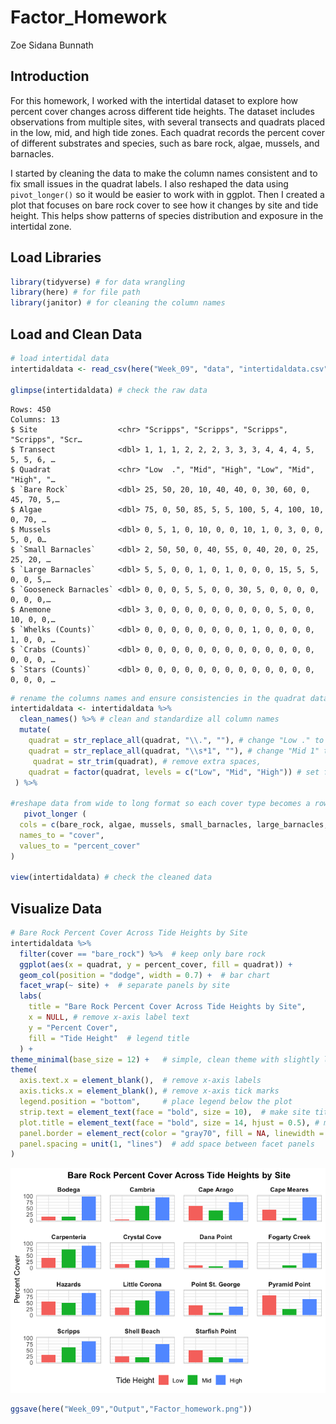 # Factor_Homework
Zoe Sidana Bunnath

## Introduction

For this homework, I worked with the intertidal dataset to explore how
percent cover changes across different tide heights. The dataset
includes observations from multiple sites, with several transects and
quadrats placed in the low, mid, and high tide zones. Each quadrat
records the percent cover of different substrates and species, such as
bare rock, algae, mussels, and barnacles.

I started by cleaning the data to make the column names consistent and
to fix small issues in the quadrat labels. I also reshaped the data
using `pivot_longer()` so it would be easier to work with in ggplot.
Then I created a plot that focuses on bare rock cover to see how it
changes by site and tide height. This helps show patterns of species
distribution and exposure in the intertidal zone.

## Load Libraries

``` r
library(tidyverse) # for data wrangling
library(here) # for file path
library(janitor) # for cleaning the column names
```

## Load and Clean Data

``` r
# load intertidal data 
intertidaldata <- read_csv(here("Week_09", "data", "intertidaldata.csv"))

glimpse(intertidaldata) # check the raw data 
```

    Rows: 450
    Columns: 13
    $ Site                  <chr> "Scripps", "Scripps", "Scripps", "Scripps", "Scr…
    $ Transect              <dbl> 1, 1, 1, 2, 2, 2, 3, 3, 3, 4, 4, 4, 5, 5, 5, 6, …
    $ Quadrat               <chr> "Low  .", "Mid", "High", "Low", "Mid", "High", "…
    $ `Bare Rock`           <dbl> 25, 50, 20, 10, 40, 40, 0, 30, 60, 0, 45, 70, 5,…
    $ Algae                 <dbl> 75, 0, 50, 85, 5, 5, 100, 5, 4, 100, 10, 0, 70, …
    $ Mussels               <dbl> 0, 5, 1, 0, 10, 0, 0, 10, 1, 0, 3, 0, 0, 5, 0, 0…
    $ `Small Barnacles`     <dbl> 2, 50, 50, 0, 40, 55, 0, 40, 20, 0, 25, 25, 20, …
    $ `Large Barnacles`     <dbl> 5, 5, 0, 0, 1, 0, 1, 0, 0, 0, 15, 5, 5, 0, 0, 5,…
    $ `Gooseneck Barnacles` <dbl> 0, 0, 0, 5, 5, 0, 0, 30, 5, 0, 0, 0, 0, 0, 0, 0,…
    $ Anemone               <dbl> 3, 0, 0, 0, 0, 0, 0, 0, 0, 0, 5, 0, 0, 10, 0, 0,…
    $ `Whelks (Counts)`     <dbl> 0, 0, 0, 0, 0, 0, 0, 0, 1, 0, 0, 0, 0, 1, 0, 0, …
    $ `Crabs (Counts)`      <dbl> 0, 0, 0, 0, 0, 0, 0, 0, 0, 0, 0, 0, 0, 0, 0, 0, …
    $ `Stars (Counts)`      <dbl> 0, 0, 0, 0, 0, 0, 0, 0, 0, 0, 0, 0, 0, 0, 0, 0, …

``` r
# rename the columns names and ensure consistencies in the quadrat data
intertidaldata <- intertidaldata %>%
  clean_names() %>% # clean and standardize all column names
  mutate(
    quadrat = str_replace_all(quadrat, "\\.", ""), # change "Low ." to "Low"
    quadrat = str_replace_all(quadrat, "\\s*1", ""), # change "Mid 1" to "Mid",
     quadrat = str_trim(quadrat), # remove extra spaces,
    quadrat = factor(quadrat, levels = c("Low", "Mid", "High")) # set factor order so tide heights appear from Low to High in plots
 ) %>%
  
#reshape data from wide to long format so each cover type becomes a row for easier plotting
   pivot_longer (
  cols = c(bare_rock, algae, mussels, small_barnacles, large_barnacles, gooseneck_barnacles, anemone),
  names_to = "cover",
  values_to = "percent_cover"
) 

view(intertidaldata) # check the cleaned data
```

## Visualize Data

``` r
# Bare Rock Percent Cover Across Tide Heights by Site
intertidaldata %>%
  filter(cover == "bare_rock") %>%  # keep only bare rock
  ggplot(aes(x = quadrat, y = percent_cover, fill = quadrat)) +
  geom_col(position = "dodge", width = 0.7) +  # bar chart
  facet_wrap(~ site) +  # separate panels by site
  labs(
    title = "Bare Rock Percent Cover Across Tide Heights by Site",
    x = NULL, # remove x-axis label text
    y = "Percent Cover",
    fill = "Tide Height"  # legend title
  ) +
theme_minimal(base_size = 12) +   # simple, clean theme with slightly larger text
theme(
  axis.text.x = element_blank(),  # remove x-axis labels
  axis.ticks.x = element_blank(), # remove x-axis tick marks
  legend.position = "bottom",     # place legend below the plot
  strip.text = element_text(face = "bold", size = 10),  # make site titles bold and readable
  plot.title = element_text(face = "bold", size = 14, hjust = 0.5), # make title bold, larger, and centered
  panel.border = element_rect(color = "gray70", fill = NA, linewidth = 0.5),  # add light border around each facet
  panel.spacing = unit(1, "lines")  # add space between facet panels
)
```

![](output/unnamed-chunk-3-1.png)

``` r
ggsave(here("Week_09","Output","Factor_homework.png"))
```

